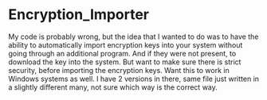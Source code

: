# Encryption_Importer

My code is probably wrong, but the idea that I wanted to do was to have the ability to automatically import encryption keys into your system without going through an additional program. And if they were not present, to download the key into the system. But want to make sure there is strict security, before importing the encryption keys. Want this to work in Windows systems as well. I have 2 versions in there, same file just written in a slightly different many, not sure which way is the correct way.
